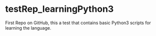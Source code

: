testRep_learningPython3
=======================

First Repo on GitHub, this a test that contains basic Python3 scripts for learning the language.
